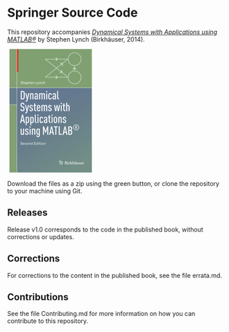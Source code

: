 # Springer Source Code

This repository accompanies [*Dynamical Systems with Applications using MATLAB®*](http://www.springer.com/book/9783319068190) by Stephen Lynch (Birkhäuser, 2014).

![Cover image](cover.png)

Download the files as a zip using the green button, or clone the repository to your machine using Git.

## Releases

Release v1.0 corresponds to the code in the published book, without corrections or updates.

## Corrections

For corrections to the content in the published book, see the file errata.md.

## Contributions

See the file Contributing.md for more information on how you can contribute to this repository.

